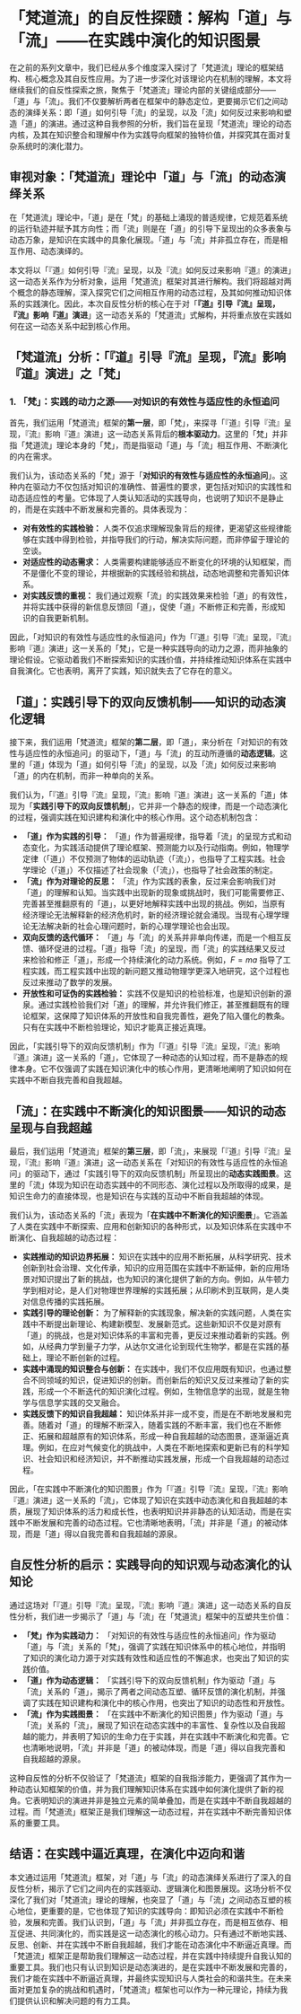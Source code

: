 # 「梵道流」的自反性探赜：解构「道」与「流」——在实践中演化的知识图景

在之前的系列文章中，我们已经从多个维度深入探讨了「梵道流」理论的框架结构、核心概念及其自反性应用。为了进一步深化对该理论内在机制的理解，本文将继续我们的自反性探索之旅，聚焦于「梵道流」理论内部的关键组成部分——「道」与「流」。我们不仅要解析两者在框架中的静态定位，更要揭示它们之间动态的演绎关系：即「道」如何引导「流」的呈现，以及「流」如何反过来影响和塑造「道」的演进。通过这种自我参照的分析，我们旨在呈现「梵道流」理论的动态内核，及其在知识整合和理解中作为实践导向框架的独特价值，并探究其在面对复杂系统时的演化潜力。

## 审视对象：「梵道流」理论中「道」与「流」的动态演绎关系

在「梵道流」理论中，「道」是在「梵」的基础上涌现的普适规律，它规范着系统的运行轨迹并赋予其方向性；而「流」则是在「道」的引导下呈现出的众多表象与动态万象，是知识在实践中的具象化展现。「道」与「流」并非孤立存在，而是相互作用、动态演绎的。

本文将以「『道』如何引导『流』呈现，以及『流』如何反过来影响『道』的演进」这一动态关系作为分析对象，运用「梵道流」框架对其进行解构。我们将超越对两个概念的静态理解，深入探究它们之间相互作用的动态过程，及其如何推动知识体系的实践演化。因此，本次自反性分析的核心在于对「**『道』引导『流』呈现，『流』影响『道』演进**」这一动态关系的「梵道流」式解构，并将重点放在实践如何在这一动态关系中起到核心作用。

## 「梵道流」分析：「『道』引导『流』呈现，『流』影响『道』演进」之「梵」

### 1. 「梵」：实践的动力之源——对知识的有效性与适应性的永恒追问

首先，我们运用「梵道流」框架的**第一层**，即「梵」，来探寻「『道』引导『流』呈现，『流』影响『道』演进」这一动态关系背后的**根本驱动力**。这里的「梵」并非指「梵道流」理论本身的「梵」，而是指驱动「道」与「流」相互作用、不断演化的内在需求。

我们认为，该动态关系的「梵」源于「**对知识的有效性与适应性的永恒追问**」。这种内在驱动力不仅包括对知识的准确性、普遍性的要求，更包括对知识的实践性和动态适应性的考量。它体现了人类认知活动的实践导向，也说明了知识不是静止的，而是在实践中不断发展和完善的。具体表现为：

*   **对有效性的实践检验：** 人类不仅追求理解现象背后的规律，更渴望这些规律能够在实践中得到检验，并指导我们的行动，解决实际问题，而非停留于理论的空谈。
*   **对适应性的动态需求：** 人类需要构建能够适应不断变化的环境的认知框架，而不是僵化不变的理论，并根据新的实践经验和挑战，动态地调整和完善知识体系。
*   **对实践反馈的重视：** 我们通过观察「流」的实践效果来检验「道」的有效性，并将实践中获得的新信息反馈回「道」，促使「道」不断修正和完善，形成知识的自我更新机制。

因此，「对知识的有效性与适应性的永恒追问」作为「『道』引导『流』呈现，『流』影响『道』演进」这一关系的「梵」，它是一种实践导向的动力之源，而非抽象的理论假设。它驱动着我们不断探索知识的实践价值，并持续推动知识体系在实践中自我演化。它也表明，离开了实践，知识就失去了它存在的意义。

## 「道」：实践引导下的双向反馈机制——知识的动态演化逻辑

接下来，我们运用「梵道流」框架的**第二层**，即「道」，来分析在「对知识的有效性与适应性的永恒追问」的驱动下，「道」与「流」的互动所遵循的**动态逻辑**。这里的「道」体现为「道」如何引导「流」的呈现，以及「流」如何反过来影响「道」的内在机制，而非一种单向的关系。

我们认为，「『道』引导『流』呈现，『流』影响『道』演进」这一关系的「道」体现为「**实践引导下的双向反馈机制**」，它并非一个静态的规律，而是一个动态演化的过程，强调实践在知识建构和演化中的核心作用。这个动态机制包含：

*   **「道」作为实践的引导：** 「道」作为普遍规律，指导着「流」的呈现方式和动态变化，为实践活动提供了理论框架、预测能力以及行动指南。例如，物理学定律（「道」）不仅预测了物体的运动轨迹（「流」），也指导了工程实践。社会学理论（「道」）不仅描述了社会现象（「流」），也指导了社会政策的制定。
*   **「流」作为对理论的反思：** 「流」作为实践的表象，反过来会影响我们对「道」的理解和认知。当实践中出现新的现象或挑战时，我们可能需要修正、完善甚至推翻原有的「道」，以更好地解释实践中出现的挑战。例如，当原有经济理论无法解释新的经济危机时，新的经济理论就会涌现。当现有心理学理论无法解决新的社会心理问题时，新的心理学理论也会出现。
*   **双向反馈的迭代循环：** 「道」与「流」的关系并非单向传递，而是一个相互反馈、循环促进的过程。「道」指导「流」的呈现，而「流」的实践结果又反过来检验和修正「道」，形成一个持续演化的动力系统。例如，$F=ma$ 指导了工程实践，而工程实践中出现的新问题又推动物理学更深入地研究，这个过程也反过来推动了数学的发展。
*   **开放性和可证伪的实践检验：** 实践不仅是知识的检验标准，也是知识创新的源泉。通过实践检验我们对「道」的理解，并允许我们修正，甚至推翻既有的理论框架，这保障了知识体系的开放性和自我完善性，避免了陷入僵化的教条。只有在实践中不断检验理论，知识才能真正接近真理。

因此，「实践引导下的双向反馈机制」作为「『道』引导『流』呈现，『流』影响『道』演进」这一关系的「道」，它体现了一种动态的认知过程，而不是静态的规律本身。它不仅强调了实践在知识演化中的核心作用，更清晰地阐明了知识如何在实践中不断自我完善和自我超越。

## 「流」：在实践中不断演化的知识图景——知识的动态呈现与自我超越

最后，我们运用「梵道流」框架的**第三层**，即「流」，来展现「『道』引导『流』呈现，『流』影响『道』演进」这一动态关系在「对知识的有效性与适应性的永恒追问」的驱动下，通过「实践引导下的双向反馈机制」所呈现出的**动态实践图景**。这里的「流」体现为知识在动态实践中的不同形态、演化过程以及所取得的成果，是知识生命力的直接体现，也是知识在与实践的互动中不断自我超越的体现。

我们认为，该动态关系的「流」表现为「**在实践中不断演化的知识图景**」。它涵盖了人类在实践中不断探索、应用和创新知识的各种形式，以及知识体系在实践中不断演化、自我超越的动态过程：

*   **实践推动的知识边界拓展：** 知识在实践中的应用不断拓展，从科学研究、技术创新到社会治理、文化传承，知识的应用范围在实践中不断延伸，新的应用场景对知识提出了新的挑战，也为知识的演化提供了新的方向。例如，从牛顿力学到相对论，是人们对物理世界理解的实践拓展；从印刷术到互联网，是人类对信息传播的实践拓展。
*   **实践引导的理论创新：** 为了解释新的实践现象，解决新的实践问题，人类在实践中不断提出新理论、构建新模型、发展新范式。这些新知识不仅是对原有「道」的挑战，也是对知识体系的丰富和完善，更反过来推动着新的实践。例如，从经典力学到量子力学，从达尔文进化论到现代生物学，都是在实践的基础上，理论不断创新的过程。
*   **实践中涌现的知识整合与创新：** 在实践中，我们不仅应用既有知识，也通过整合不同领域的知识，促进知识的创新。而创新后的知识又反过来推动了新的实践，形成一个不断迭代的知识演化过程。例如，生物信息学的出现，就是生物学与信息学实践的交叉融合。
*   **实践反馈下的知识自我超越：** 知识体系并非一成不变，而是在不断地发展和完善。随着对「道」的理解不断深入，随着实践的不断丰富，我们也在不断修正、拓展和超越原有的知识体系，形成一种自我超越的动态图景，逐渐逼近真理。例如，在应对气候变化的挑战中，人类在不断地探索和更新已有的科学知识、社会知识和经济知识，并不断推动实践发展，形成一个自我超越的动态过程。

因此，「在实践中不断演化的知识图景」作为「『道』引导『流』呈现，『流』影响『道』演进」这一关系的「流」，它体现了知识在实践中动态演化和自我超越的本质，展现了知识体系的活力和成长性，也表明知识并非静态的认知活动，而是在实践中不断发展和完善的动态过程。它也清晰地表明，「流」并非是「道」的被动体现，而是「道」得以自我完善和自我超越的源泉。

## 自反性分析的启示：实践导向的知识观与动态演化的认知论

通过这场对「『道』引导『流』呈现，『流』影响『道』演进」这一动态关系的自反性分析，我们进一步揭示了「道」与「流」在「梵道流」框架中的互塑共生价值：

*   **「梵」作为实践动力：** 「对知识的有效性与适应性的永恒追问」作为驱动「道」与「流」关系的「梵」，强调了实践在知识体系中的核心地位，并指明了知识的演化动力源于对实践有效性和适应性的不懈追求，也突出了知识的实践价值。
*   **「道」作为动态逻辑：** 「实践引导下的双向反馈机制」作为驱动「道」与「流」关系的「道」，揭示了两者之间动态互塑、循环反馈的演化机制，并强调了实践在知识建构和演化中的核心作用，也突出了知识的动态性和开放性。
*   **「流」作为实践图景：** 「在实践中不断演化的知识图景」作为驱动「道」与「流」关系的「流」，展现了知识在动态实践中的丰富性、复杂性以及自我超越的能力，并表明了知识的生命力在于实践，并在实践中不断演化和完善。它也清晰地说明，「流」并非是「道」的被动体现，而是「道」得以自我完善和自我超越的源泉。

这种自反性的分析不仅验证了「梵道流」框架的自我指涉能力，更强调了其作为一种动态认知框架的价值，并为我们理解知识体系在实践中如何演化提供了新的视角。它表明知识的演进并非是独立元素的简单叠加，而是在实践中不断自我超越的过程。而「梵道流」框架正是我们理解这一动态过程，并在实践中不断完善知识体系的重要工具。

## 结语：在实践中逼近真理，在演化中迈向和谐

本文通过运用「梵道流」框架，对「道」与「流」的动态演绎关系进行了深入的自反性分析，揭示了它们之间内在的实践驱动、逻辑演化和图景展现。这场分析不仅深化了我们对「梵道流」理论的理解，也突显了「道」与「流」之间动态互塑的核心地位，更重要的是，它也体现了知识的实践导向：即知识必须在实践中不断检验，发展和完善。我们认识到，「道」与「流」并非孤立存在，而是相互依存、相互促进、共同演化的，而实践是这一动态演化的核心动力。只有通过不断地实践、反思、创新、并在实践中不断自我超越，我们才能在动态演化中不断逼近真理。而「梵道流」框架正是帮助我们理解这一动态过程，并在实践中持续提升自我认知的重要工具。我们也只有认识到知识是动态演进的，是在实践中不断发展和完善的，我们才能在实践中不断逼近真理，并最终实现知识与人类社会的和谐共生。在未来面对更加复杂的挑战和机遇时，「梵道流」框架也可以作为一种元理论，持续为我们提供认识和解决问题的有力工具。
